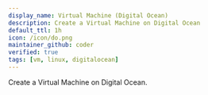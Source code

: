 ```yaml
---
display_name: Virtual Machine (Digital Ocean)
description: Create a Virtual Machine on Digital Ocean
default_ttl: 1h
icon: /icon/do.png
maintainer_github: coder
verified: true
tags: [vm, linux, digitalocean]
---
```


Create a Virtual Machine on Digital Ocean.
